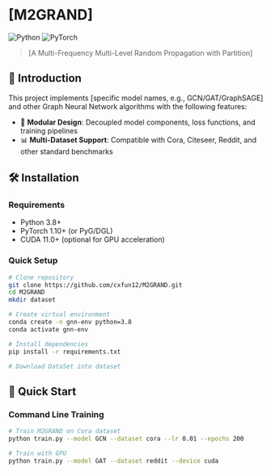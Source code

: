 # [M2GRAND]

![Python](https://img.shields.io/badge/python-3.8+-green.svg)
![PyTorch](https://img.shields.io/badge/pytorch-1.10+-red.svg)

>  [A Multi-Frequency Multi-Level Random Propagation with Partition]

## 📖 Introduction

This project implements [specific model names, e.g., GCN/GAT/GraphSAGE] and other Graph Neural Network algorithms with the following features:
- 🧩 **Modular Design**: Decoupled model components, loss functions, and training pipelines
- 📊 **Multi-Dataset Support**: Compatible with Cora, Citeseer, Reddit, and other standard benchmarks

## 🛠️ Installation

### Requirements
- Python 3.8+
- PyTorch 1.10+ (or PyG/DGL)
- CUDA 11.0+ (optional for GPU acceleration)

### Quick Setup
```bash
# Clone repository
git clone https://github.com/cxfun12/M2GRAND.git 
cd M2GRAND
mkdir dataset 

# Create virtual environment
conda create -n gnn-env python=3.8
conda activate gnn-env

# Install dependencies
pip install -r requirements.txt

# Download DataSet into dataset
```

## 🚀 Quick Start

### Command Line Training
```bash
# Train M2GRAND on Cora dataset
python train.py --model GCN --dataset cora --lr 0.01 --epochs 200

# Train with GPU
python train.py --model GAT --dataset reddit --device cuda
```

